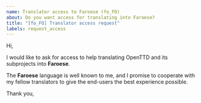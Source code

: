 ```yaml
---
name: Translator access to Faroese (fo_FO)
about: Do you want access for translating into Faroese?
title: "[fo_FO] Translator access request"
labels: request_access
---
```


<!-- translator: fo_FO -->
<!-- Please do not edit the header of this template. -->

Hi,

I would like to ask for access to help translating OpenTTD and its subprojects into **Faroese**.

The **Faroese** language is well known to me, and I promise to cooperate with my fellow translators to give the end-users the best experience possible.

<!-- Please do not edit the above message. Do feel free to add a personal note after this line. -->

Thank you,
